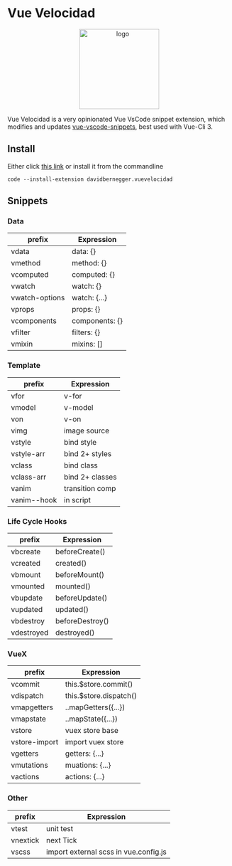 # Vue Velocidad

<p align="center">
  <a href="vuevelocidad.netlify.com" target="_blank">
    <img width="180" src="https://vuevelocidad.netlify.com/assets/img/logo.54ee7a1b.png" alt="logo">
  </a> 
</p>

Vue Velocidad is a very opinionated Vue VsCode snippet extension, which modifies and updates [vue-vscode-snippets](https://github.com/sdras/vue-vscode-snippets), best used with Vue-Cli 3.

## Install

Either click [this link](vscode:extension/davidBernegger.vuevelocidad) or install it from the commandline

```batch
code --install-extension davidbernegger.vuevelocidad
```

## Snippets

### Data

|prefix         | Expression        |
|---------------|-------------------|
|vdata            | data: {}        |  
|vmethod          | method: {}      |
|vcomputed        | computed: {}    |
|vwatch           | watch: {}       |
|vwatch-options   | watch: {...}    |
|vprops           | props: {}       |
|vcomponents      | components: {}  |
|vfilter          | filters: {}     |
|vmixin           | mixins: []      |

### Template

|prefix         | Expression        |
|---------------|-------------------|
|vfor           | v-for             |  
|vmodel         | v-model           |  
|von            | v-on              |  
|vimg           | image source      |  
|vstyle         | bind style        |  
|vstyle-arr     | bind 2+ styles    |  
|vclass         | bind class        |  
|vclass-arr     | bind 2+ classes   |  
|vanim          | transition comp   |  
|vanim--hook    | in script    |  

### Life Cycle Hooks

|prefix         | Expression        |
|---------------|-------------------|
|vbcreate       | beforeCreate()    |  
|vcreated       | created()         |
|vbmount        | beforeMount()     |
|vmounted       | mounted()         |
|vbupdate       | beforeUpdate()    |
|vupdated       | updated()         |
|vbdestroy      | beforeDestroy()   |
|vdestroyed     | destroyed()       |

### VueX

|prefix         | Expression              |
|---------------|-------------------------|
|vcommit        | this.$store.commit()    |  
|vdispatch      | this.$store.dispatch()  |
|vmapgetters    | ..mapGetters({...})     |
|vmapstate      | ..mapState({...})       |
|vstore         | vuex store base         |
|vstore-import  | import vuex store       |
|vgetters       | getters: {...}          |
|vmutations     | muations: {...}         |
|vactions       | actions: {...}          |

### Other

|prefix         | Expression                            |
|---------------|---------------------------------------|
|vtest          | unit test                             |
|vnextick       | next Tick                             |
|vscss          | import external scss in vue.config.js |